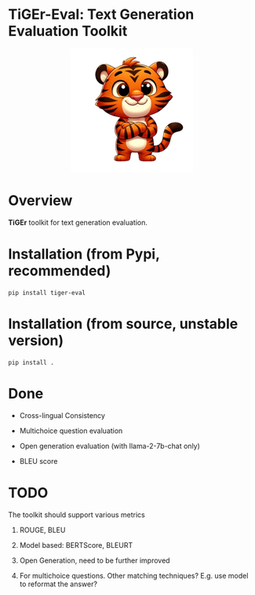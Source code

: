 # TiGEr-Eval: Text Generation Evaluation Toolkit

<p align="center">
  <img src="asset/tiger.png" width="250">
</p>

# Overview

**TiGEr** toolkit for text generation evaluation.


# Installation (from Pypi, recommended)

```
pip install tiger-eval
```

# Installation (from source, unstable version)

```
pip install .
```

# Done

- Cross-lingual Consistency

- Multichoice question evaluation

- Open generation evaluation (with llama-2-7b-chat only)

- BLEU score

# TODO


The toolkit should support various metrics

1. ROUGE, BLEU

2. Model based: BERTScore, BLEURT

3. Open Generation, need to be further improved

4. For multichoice questions. Other matching techniques? E.g. use model to reformat the answer?
